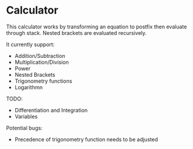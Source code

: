 # Calculator
This calculator works by transforming an equation to postfix then evaluate through stack. Nested brackets are evaluated recursively.

It currently support:
- Addition/Subtraction 
- Multiplication/Division
- Power
- Nested Brackets
- Trigonometry functions
- Logarithmn

TODO:
- Differentiation and Integration
- Variables

Potential bugs:
- Precedence of trigonometry function needs to be adjusted
